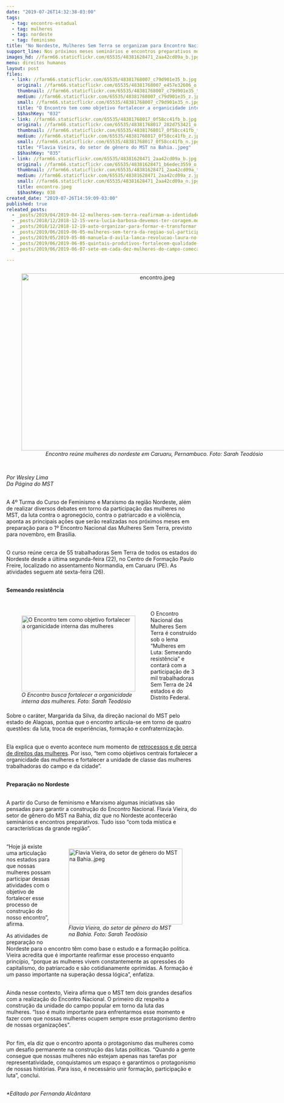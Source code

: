 ```yaml
---
date: "2019-07-26T14:32:38-03:00"
tags:
  - tag: encontro-estadual
  - tag: mulheres
  - tag: nordeste
  - tag: feminismo
title: "No Nordeste, Mulheres Sem Terra se organizam para Encontro Nacional"
support_line: Nos próximos meses seminários e encontros preparativos movimentam mulheres Sem Terra
images_hd: //farm66.staticflickr.com/65535/48381628471_2aa42cd09a_b.jpg
menu: direitos humanos
layout: post
files:
  - link: //farm66.staticflickr.com/65535/48381768007_c79d901e35_b.jpg
    original: //farm66.staticflickr.com/65535/48381768007_e457e32606_o.jpg
    thumbnail: //farm66.staticflickr.com/65535/48381768007_c79d901e35_t.jpg
    medium: //farm66.staticflickr.com/65535/48381768007_c79d901e35_z.jpg
    small: //farm66.staticflickr.com/65535/48381768007_c79d901e35_n.jpg
    title: "O Encontro tem como objetivo fortalecer a organicidade interna das mulheres\", afirma Margarida da Silva.jpeg"
    $$hashKey: "032"
  - link: //farm66.staticflickr.com/65535/48381768017_0f58cc41fb_b.jpg
    original: //farm66.staticflickr.com/65535/48381768017_282d753421_o.jpg
    thumbnail: //farm66.staticflickr.com/65535/48381768017_0f58cc41fb_t.jpg
    medium: //farm66.staticflickr.com/65535/48381768017_0f58cc41fb_z.jpg
    small: //farm66.staticflickr.com/65535/48381768017_0f58cc41fb_n.jpg
    title: "Flavia Vieira, do setor de gênero do MST na Bahia..jpeg"
    $$hashKey: "035"
  - link: //farm66.staticflickr.com/65535/48381628471_2aa42cd09a_b.jpg
    original: //farm66.staticflickr.com/65535/48381628471_b6edec3559_o.jpg
    thumbnail: //farm66.staticflickr.com/65535/48381628471_2aa42cd09a_t.jpg
    medium: //farm66.staticflickr.com/65535/48381628471_2aa42cd09a_z.jpg
    small: //farm66.staticflickr.com/65535/48381628471_2aa42cd09a_n.jpg
    title: encontro.jpeg
    $$hashKey: 038
created_date: "2019-07-26T14:59:09-03:00"
published: true
releated_posts:
  - _posts/2019/04/2019-04-12-mulheres-sem-terra-reafirmam-a-identidade-revolucionaria-em-curso.md
  - _posts/2018/12/2018-12-15-vera-lucia-barbosa-devemos-ter-coragem.md
  - _posts/2018/12/2018-12-19-auto-organizar-para-formar-e-transformar.md
  - _posts/2019/06/2019-06-05-mulheres-sem-terra-da-regiao-sul-participam-de-intercambio.md
  - _posts/2019/05/2019-05-08-manuela-d-avila-lanca-revolucao-laura-no-armazem-do-campo-sp.md
  - _posts/2019/06/2019-06-05-quintais-produtivos-fortalecem-qualidade-de-vida-nos-assentamentos-do-semiarido.md
  - _posts/2019/06/2019-06-07-sete-em-cada-dez-mulheres-do-campo-comecam-a-trabalhar-antes-dos-14-anos.md

---
```

<div style="text-align:center">
<figure class="image" style="display:inline-block"><img alt="encontro.jpeg" height="467" src="//farm66.staticflickr.com/65535/48381628471_2aa42cd09a_b.jpg" width="700" />
<figcaption><em>Encontro re&uacute;ne mulheres do nordeste em Caruaru, Pernambuco. Foto:&nbsp;Sarah Teod&oacute;sio</em></figcaption>
</figure>
</div>

<p><br />
<em>Por Wesley Lima<br />
Da P&aacute;gina do MST</em></p>

<p><br />
A 4&ordm; Turma do Curso de Feminismo e Marxismo da regi&atilde;o Nordeste, al&eacute;m de realizar diversos debates em torno da participa&ccedil;&atilde;o das mulheres no MST, da luta contra o agroneg&oacute;cio, contra o patriarcado e a viol&ecirc;ncia, aponta as principais a&ccedil;&otilde;es que ser&atilde;o realizadas nos pr&oacute;ximos meses em prepara&ccedil;&atilde;o para o 1&ordm; Encontro Nacional das Mulheres Sem Terra, previsto para novembro, em Bras&iacute;lia.&nbsp;</p>

<p><br />
O curso re&uacute;ne cerca de 55 trabalhadoras Sem Terra de todos os estados do Nordeste desde a &uacute;ltima segunda-feira (22), no Centro de Forma&ccedil;&atilde;o Paulo Freire, localizado no assentamento Normandia, em Caruaru (PE). As atividades seguem at&eacute; sexta-feira (26).</p>

<p><br />
<strong>Semeando resist&ecirc;ncia</strong></p>

<p>&nbsp;</p>

<figure class="image" style="float:left"><img alt="O Encontro tem como objetivo fortalecer a organicidade interna das mulheres" height="200" src="//farm66.staticflickr.com/65535/48381768007_c79d901e35_b.jpg" width="300" />
<figcaption><em>O Encontro busca fortalecer a organicidade<br />
interna&nbsp;das mulheres.&nbsp;Foto:&nbsp;Sarah Teod&oacute;sio</em></figcaption>
</figure>

<p>O Encontro Nacional das Mulheres Sem Terra &eacute; constru&iacute;do sob o lema &ldquo;Mulheres em Luta: Semeando resist&ecirc;ncia&rdquo; e contar&aacute; com a participa&ccedil;&atilde;o de 3 mil trabalhadoras Sem Terra de 24 estados e do Distrito Federal.&nbsp;</p>

<p><br />
Sobre o car&aacute;ter, Margarida da Silva, da dire&ccedil;&atilde;o nacional do MST pelo estado de Alagoas, pontua que o encontro articula-se em torno de quatro quest&otilde;es: da luta, troca de experi&ecirc;ncias, forma&ccedil;&atilde;o e confraterniza&ccedil;&atilde;o.&nbsp;</p>

<p><br />
Ela explica que o evento acontece num momento de <a href="https://www.mst.org.br/2019/07/23/mulheres-e-lgbti-sao-alvos-do-fundamentalismo-no-governo-bolsonaro.html">retrocessos e de perca de direitos das mulheres</a>. Por isso, &ldquo;tem como objetivos centrais fortalecer a organicidade das mulheres e fortalecer a unidade de classe das mulheres trabalhadoras do campo e da cidade&rdquo;.</p>

<p><br />
<strong>Prepara&ccedil;&atilde;o no Nordeste</strong></p>

<p><br />
A partir do Curso de feminismo e Marxismo algumas iniciativas s&atilde;o pensadas para garantir a constru&ccedil;&atilde;o do Encontro Nacional. Flavia Vieira, do setor de g&ecirc;nero do MST na Bahia, diz que no Nordeste acontecer&atilde;o semin&aacute;rios e encontros preparativos. Tudo isso &ldquo;com toda m&iacute;stica e caracter&iacute;sticas da grande regi&atilde;o&rdquo;.&nbsp;<br />
&nbsp;</p>

<figure class="image" style="float:right"><img alt="Flavia Vieira, do setor de gênero do MST na Bahia..jpeg" height="200" src="//farm66.staticflickr.com/65535/48381768017_0f58cc41fb_b.jpg" width="300" />
<figcaption><em>Flavia Vieira, do setor de g&ecirc;nero do MST<br />
na Bahia.&nbsp;Foto: Sarah Teod&oacute;sio</em></figcaption>
</figure>

<p>&ldquo;Hoje j&aacute; existe uma articula&ccedil;&atilde;o nos estados para que nossas mulheres possam participar dessas atividades com o objetivo de fortalecer esse processo de constru&ccedil;&atilde;o do nosso encontro&rdquo;, afirma.&nbsp;</p>

<p>As atividades de prepara&ccedil;&atilde;o no Nordeste para o encontro t&ecirc;m como base o estudo e a forma&ccedil;&atilde;o pol&iacute;tica. Vieira acredita que &eacute; importante reafirmar esse processo enquanto princ&iacute;pio, &ldquo;porque as mulheres vivem constantemente as opress&otilde;es do capitalismo, do patriarcado e s&atilde;o cotidianamente oprimidas. A forma&ccedil;&atilde;o &eacute; um passo importante na supera&ccedil;&atilde;o dessa l&oacute;gica&rdquo;, enfatiza.&nbsp;<br />
&nbsp;</p>

<p>Ainda nesse contexto, Vieira afirma que o MST tem dois grandes desafios com a realiza&ccedil;&atilde;o do Encontro Nacional. O primeiro diz respeito a constru&ccedil;&atilde;o da unidade do campo popular em torno da luta das mulheres.&nbsp;&ldquo;Isso &eacute; muito importante para enfrentarmos esse momento e fazer com que nossas mulheres ocupem sempre esse protagonismo dentro de nossas organiza&ccedil;&otilde;es&rdquo;.&nbsp;<br />
&nbsp;</p>

<p>Por fim, ela diz que o encontro aponta o protagonismo das mulheres como um desafio permanente na constru&ccedil;&atilde;o das lutas pol&iacute;ticas. &ldquo;Quando a gente consegue que nossas mulheres n&atilde;o estejam apenas nas tarefas por representatividade, conquistamos um espa&ccedil;o e garantimos&nbsp;o protagonismo de nossas hist&oacute;rias. Para isso, &eacute; necess&aacute;rio unir forma&ccedil;&atilde;o, participa&ccedil;&atilde;o e luta&rdquo;, conclui.</p>

<p><br />
<em>*Editado por Fernanda Alc&acirc;ntara</em></p>

<p>&nbsp;</p>

<p>&nbsp;</p>
